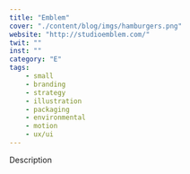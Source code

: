```yaml
---
title: "Emblem"
cover: "./content/blog/imgs/hamburgers.png"
website: "http://studioemblem.com/"
twit: ""
inst: ""
category: "E"
tags:
    - small
    - branding
    - strategy
    - illustration
    - packaging
    - environmental
    - motion
    - ux/ui
---
```


Description
